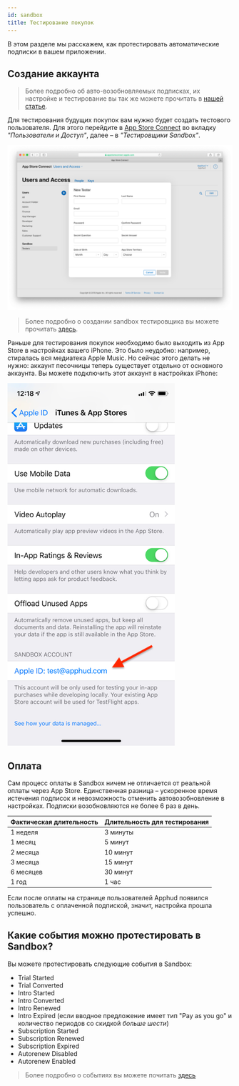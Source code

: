 ```yaml
---
id: sandbox
title: Тестирование покупок
---
```

В этом разделе мы расскажем, как протестировать автоматические подписки в вашем приложении.

## Создание аккаунта

> Более подробно об авто-возобновляемых подписках, их настройке и тестирование вы так же можете прочитать в <a href="https://blog.apphud.com/ru/swift-tutorial-subscriptions-ru/" target="_blank">нашей статье</a>.

Для тестирования будущих покупок вам нужно будет создать тестового пользователя. Для этого перейдите в <a href="https://appstoreconnect.apple.com/" target="_blank">App Store Connect</a> во вкладку *"Пользователи и Доступ"*, далее – в *"Тестировщики Sandbox"*.

![](assets/appstoreconnect-add-tester.png)

> Более подробно о создании sandbox тестировщика вы можете прочитать <a href="https://help.apple.com/app-store-connect/#/dev8b997bee1" target="_blank">здесь</a>.
>

Раньше для тестирования покупок необходимо было выходить из App Store в настройках вашего iPhone. Это было неудобно: например, стиралась вся медиатека Apple Music. Но сейчас этого делать не нужно: аккаунт песочницы теперь существует отдельно от основного аккаунта. Вы можете подключить этот аккаунт в настройках iPhone:

![ios-sandbox-account](assets/ios-sandbox-account.png) 

## Оплата

Сам процесс оплаты в Sandbox ничем не отличается от реальной оплаты через App Store. Единственная разница – ускоренное время истечения подписок и невозможность отменить автовозобновление в настройках. Подписки возобновляются не более 6 раз в день.

| **Фактическая длительность** | **Длительность для тестирования** |
| ---------------------------- | --------------------------------- |
| 1 неделя                     | 3 минуты                          |
| 1 месяц                      | 5 минут                           |
| 2 месяца                     | 10 минут                          |
| 3 месяца                     | 15 минут                          |
| 6 месяцев                    | 30 минут                          |
| 1 год                        | 1 час                             |

Если после оплаты на странице пользователей Apphud появился пользователь с оплаченной подпиской, значит, настройка прошла успешно.

## Какие события можно протестировать в Sandbox?

Вы можете протестировать следующие события в Sandbox:

- Trial Started
- Trial Converted
- Intro Started
- Intro Converted
- Intro Renewed
- Intro Expired (если вводное предложение имеет тип "Pay as you go" и количество периодов со скидкой *больше шести*)
- Subscription Started
- Subscription Renewed
- Subscription Expired
- Autorenew Disabled
- Autorenew Enabled

> Более подробно о событиях вы можете почитать [здесь](events.md)



